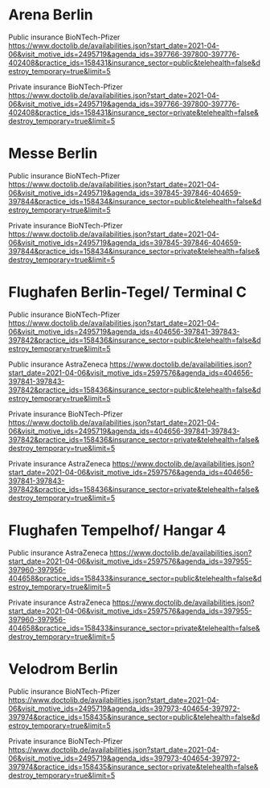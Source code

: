 # Arena Berlin

Public insurance
BioNTech-Pfizer
https://www.doctolib.de/availabilities.json?start_date=2021-04-06&visit_motive_ids=2495719&agenda_ids=397766-397800-397776-402408&practice_ids=158431&insurance_sector=public&telehealth=false&destroy_temporary=true&limit=5

Private insurance
BioNTech-Pfizer
https://www.doctolib.de/availabilities.json?start_date=2021-04-06&visit_motive_ids=2495719&agenda_ids=397766-397800-397776-402408&practice_ids=158431&insurance_sector=private&telehealth=false&destroy_temporary=true&limit=5

# Messe Berlin

Public insurance
BioNTech-Pfizer
https://www.doctolib.de/availabilities.json?start_date=2021-04-06&visit_motive_ids=2495719&agenda_ids=397845-397846-404659-397844&practice_ids=158434&insurance_sector=public&telehealth=false&destroy_temporary=true&limit=5

Private insurance
BioNTech-Pfizer
https://www.doctolib.de/availabilities.json?start_date=2021-04-06&visit_motive_ids=2495719&agenda_ids=397845-397846-404659-397844&practice_ids=158434&insurance_sector=private&telehealth=false&destroy_temporary=true&limit=5

# Flughafen Berlin-Tegel/ Terminal C

Public insurance
BioNTech-Pfizer
https://www.doctolib.de/availabilities.json?start_date=2021-04-06&visit_motive_ids=2495719&agenda_ids=404656-397841-397843-397842&practice_ids=158436&insurance_sector=public&telehealth=false&destroy_temporary=true&limit=5

Public insurance
AstraZeneca
https://www.doctolib.de/availabilities.json?start_date=2021-04-06&visit_motive_ids=2597576&agenda_ids=404656-397841-397843-397842&practice_ids=158436&insurance_sector=public&telehealth=false&destroy_temporary=true&limit=5

Private insurance
BioNTech-Pfizer
https://www.doctolib.de/availabilities.json?start_date=2021-04-06&visit_motive_ids=2495719&agenda_ids=404656-397841-397843-397842&practice_ids=158436&insurance_sector=private&telehealth=false&destroy_temporary=true&limit=5

Private insurance
AstraZeneca
https://www.doctolib.de/availabilities.json?start_date=2021-04-06&visit_motive_ids=2597576&agenda_ids=404656-397841-397843-397842&practice_ids=158436&insurance_sector=private&telehealth=false&destroy_temporary=true&limit=5

# Flughafen Tempelhof/ Hangar 4

Public insurance
AstraZeneca
https://www.doctolib.de/availabilities.json?start_date=2021-04-06&visit_motive_ids=2597576&agenda_ids=397955-397960-397956-404658&practice_ids=158433&insurance_sector=public&telehealth=false&destroy_temporary=true&limit=5

Private insurance
AstraZeneca
https://www.doctolib.de/availabilities.json?start_date=2021-04-06&visit_motive_ids=2597576&agenda_ids=397955-397960-397956-404658&practice_ids=158433&insurance_sector=private&telehealth=false&destroy_temporary=true&limit=5

# Velodrom Berlin

Public insurance
BioNTech-Pfizer
https://www.doctolib.de/availabilities.json?start_date=2021-04-06&visit_motive_ids=2495719&agenda_ids=397973-404654-397972-397974&practice_ids=158435&insurance_sector=public&telehealth=false&destroy_temporary=true&limit=5

Private insurance
BioNTech-Pfizer
https://www.doctolib.de/availabilities.json?start_date=2021-04-06&visit_motive_ids=2495719&agenda_ids=397973-404654-397972-397974&practice_ids=158435&insurance_sector=private&telehealth=false&destroy_temporary=true&limit=5
